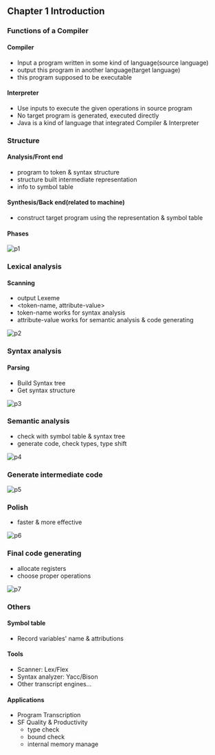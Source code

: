 ## Chapter 1 Introduction

### Functions of a Compiler

#### Compiler

- Input a program written in some kind of language(source language)
- output this program in another language(target language)
- this program supposed to be executable

#### Interpreter

- Use inputs to execute the given operations in source program
- No target program is generated, executed directly
- Java is a kind of language that integrated Compiler & Interpreter

### Structure

#### Analysis/Front end

- program to token & syntax structure
- structure built intermediate representation
- info to symbol table

#### Synthesis/Back end(related to machine)

- construct target program using the representation & symbol table

#### Phases

![p1](C:\Users\novelist.chan\Desktop\Compilers-Notes\C1\c1p1.png)

### Lexical analysis

#### Scanning

- output Lexeme
- <token-name, attribute-value>
- token-name works for syntax analysis
- attribute-value works for semantic analysis & code generating

![p2](C:\Users\novelist.chan\Desktop\Compilers-Notes\C1\c1p2.png)

### Syntax analysis

#### Parsing

- Build Syntax tree
- Get syntax structure

![p3](C:\Users\novelist.chan\Desktop\Compilers-Notes\C1\c1p3.png)

### Semantic analysis

- check with symbol table & syntax tree
- generate code, check types, type shift

![p4](C:\Users\novelist.chan\Desktop\Compilers-Notes\C1\c1p4.png)

### Generate intermediate code

![p5](C:\Users\novelist.chan\Desktop\Compilers-Notes\C1\c1p5.png)

### Polish

- faster & more effective

![p6](C:\Users\novelist.chan\Desktop\Compilers-Notes\C1\c1p6.png)

### Final code generating

- allocate registers
- choose proper operations

![p7](C:\Users\novelist.chan\Desktop\Compilers-Notes\C1\c1p7.png)

### Others

#### Symbol table

- Record variables' name & attributions

#### Tools

- Scanner: Lex/Flex
- Syntax analyzer: Yacc/Bison
- Other transcript engines...

#### Applications

- Program Transcription
- SF Quality & Productivity
  - type check
  - bound check
  - internal memory manage